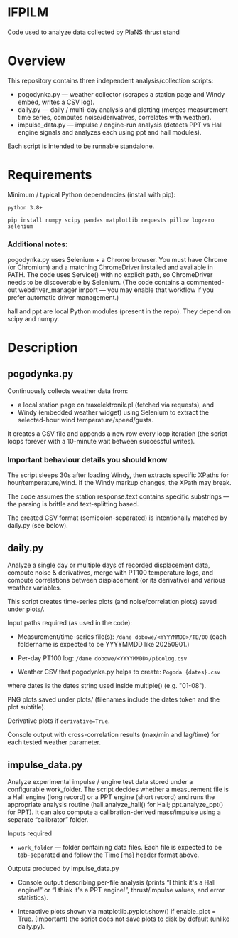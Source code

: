 # IFPILM
Code used to analyze data collected by PlaNS thrust stand

# Overview

This repository contains three independent analysis/collection scripts:
- pogodynka.py — weather collector (scrapes a station page and Windy embed, writes a CSV log).
- daily.py — daily / multi-day analysis and plotting (merges measurement time series, computes noise/derivatives, correlates with weather).
- impulse_data.py — impulse / engine-run analysis (detects PPT vs Hall engine signals and analyzes each using ppt and hall modules).

Each script is intended to be runnable standalone.

# Requirements

Minimum / typical Python dependencies (install with pip):

`python 3.8+`

`pip install numpy scipy pandas matplotlib requests pillow logzero selenium`

### Additional notes:

pogodynka.py uses Selenium + a Chrome browser. You must have Chrome (or Chromium) and a matching ChromeDriver installed and available in PATH. The code uses Service() with no explicit path, so ChromeDriver needs to be discoverable by Selenium. (The code contains a commented-out webdriver_manager import — you may enable that workflow if you prefer automatic driver management.)

hall and ppt are local Python modules (present in the repo). They depend on scipy and numpy.

# Description
## pogodynka.py
Continuously collects weather data from:
- a local station page on traxelektronik.pl (fetched via requests), and
- Windy (embedded weather widget) using Selenium to extract the selected-hour wind temperature/speed/gusts.

It creates a CSV file and appends a new row every loop iteration (the script loops forever with a 10-minute wait between successful writes).

### Important behaviour details you should know

The script sleeps 30s after loading Windy, then extracts specific XPaths for hour/temperature/wind. If the Windy markup changes, the XPath may break.

The code assumes the station response.text contains specific substrings — the parsing is brittle and text-splitting based.

The created CSV format (semicolon-separated) is intentionally matched by daily.py (see below).

## daily.py
Analyze a single day or multiple days of recorded displacement data, compute noise & derivatives, merge with PT100 temperature logs, and compute correlations between displacement (or its derivative) and various weather variables.

This script creates time-series plots (and noise/correlation plots) saved under plots/.

Input paths required (as used in the code):

- Measurement/time-series file(s):
`/dane dobowe/<YYYYMMDD>/TB/00`
(each foldername is expected to be YYYYMMDD like 20250901.)

- Per-day PT100 log:
`/dane dobowe/<YYYYMMDD>/picolog.csv`

- Weather CSV that pogodynka.py helps to create:
`Pogoda {dates}.csv`

where dates is the dates string used inside multiple() (e.g. "01-08").

PNG plots saved under plots/ (filenames include the dates token and the plot subtitle). 

Derivative plots if `derivative=True`.

Console output with cross-correlation results (max/min and lag/time) for each tested weather parameter.

## impulse_data.py
Analyze experimental impulse / engine test data stored under a configurable work_folder. The script decides whether a measurement file is a Hall engine (long record) or a PPT engine (short record) and runs the appropriate analysis routine (hall.analyze_hall() for Hall; ppt.analyze_ppt() for PPT). It can also compute a calibration-derived mass/impulse using a separate “calibrator” folder.

Inputs required

- `work_folder` — folder containing data files. Each file is expected to be tab-separated and follow the Time [ms] header format above.

Outputs produced by impulse_data.py

- Console output describing per-file analysis (prints “I think it's a Hall engine!” or “I think it's a PPT engine!”, thrust/impulse values, and error statistics).

- Interactive plots shown via matplotlib.pyplot.show() if enable_plot = True. (Important) the script does not save plots to disk by default (unlike daily.py).
